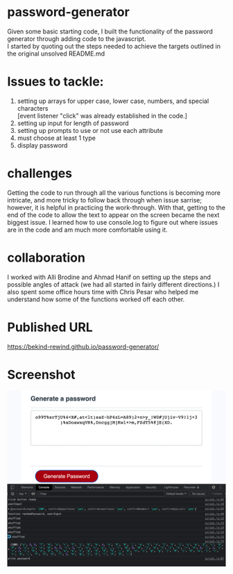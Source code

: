 # password-generator

Given some basic starting code, I built the functionality of the password <br>
generator through adding code to the javascript.
<br>
I started by quoting out the steps needed to achieve the targets outlined in <br>
the original unsolved README.md 
<br>

# Issues to tackle:

1. setting up arrays for upper case, lower case, numbers, and special characters <br>
   [event listener "click" was already established in the code.]
2. setting up input for length of password
3. setting up prompts to use or not use each attribute
4. must choose at least 1 type 
5. display password

# challenges

Getting the code to run through all the various functions is becoming more intricate, and more tricky to follow back through when issue sarrise; however, it is helpful in practicing the work-through. With that, getting to the end of the code to allow the text to appear on the screen became the next biggest issue. I learned how to use console.log to figure out where issues are in the code and am much more comfortable using it.

# collaboration

I worked with Alli Brodine and Ahmad Hanif on setting up the steps and possible angles of attack (we had all started in fairly different directions.) I also spent some office hours time with Chris Pesar who helped me understand how some of the functions worked off each other.


# Published URL

https://bekind-rewind.github.io/password-generator/


# Screenshot

![](develop/images/PG-img.png)